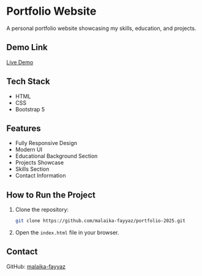 # Portfolio Website

A personal portfolio website showcasing my skills, education, and projects.

## Demo Link
[Live Demo](https://malaika-fayyaz.github.io/portfolio-2025/)

## Tech Stack
- HTML
- CSS
- Bootstrap 5

## Features
- Fully Responsive Design
- Modern UI
- Educational Background Section
- Projects Showcase
- Skills Section
- Contact Information

## How to Run the Project
1. Clone the repository:
   ```bash
   git clone https://github.com/malaika-fayyaz/portfolio-2025.git
   ```
2. Open the `index.html` file in your browser.

## Contact
GitHub: [malaika-fayyaz](https://github.com/malaika-fayyaz)

